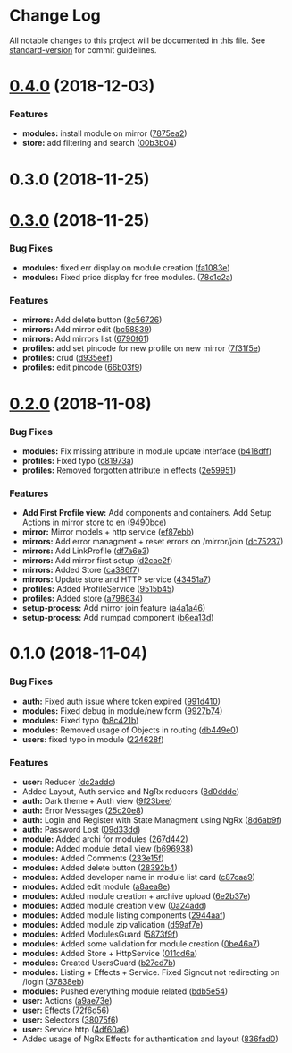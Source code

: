 # Change Log

All notable changes to this project will be documented in this file. See [standard-version](https://github.com/conventional-changelog/standard-version) for commit guidelines.

<a name="0.4.0"></a>
# [0.4.0](https://github.com/UReflect/web/compare/v0.3.0...v0.4.0) (2018-12-03)


### Features

* **modules:** install module on mirror ([7875ea2](https://github.com/UReflect/web/commit/7875ea2))
* **store:** add filtering and search ([00b3b04](https://github.com/UReflect/web/commit/00b3b04))



<a name="0.3.0"></a>
# 0.3.0 (2018-11-25)



<a name="0.3.0"></a>
# [0.3.0](https://github.com/UReflect/web/compare/v0.2.0...v0.3.0) (2018-11-25)


### Bug Fixes

* **modules:** fixed err display on module creation ([fa1083e](https://github.com/UReflect/web/commit/fa1083e))
* **modules:** Fixed price display for free modules. ([78c1c2a](https://github.com/UReflect/web/commit/78c1c2a))


### Features

* **mirrors:** Add delete button ([8c56726](https://github.com/UReflect/web/commit/8c56726))
* **mirrors:** Add mirror edit ([bc58839](https://github.com/UReflect/web/commit/bc58839))
* **mirrors:** Add mirrors list ([6790f61](https://github.com/UReflect/web/commit/6790f61))
* **profiles:** add set pincode for new profile on new mirror ([7f31f5e](https://github.com/UReflect/web/commit/7f31f5e))
* **profiles:** crud ([d935eef](https://github.com/UReflect/web/commit/d935eef))
* **profiles:** edit pincode ([66b03f9](https://github.com/UReflect/web/commit/66b03f9))



<a name="0.2.0"></a>
# [0.2.0](https://github.com/UReflect/web/compare/v0.1.0...v0.2.0) (2018-11-08)


### Bug Fixes

* **modules:** Fix missing attribute in module update interface ([b418dff](https://github.com/UReflect/web/commit/b418dff))
* **profiles:** Fixed typo ([c81973a](https://github.com/UReflect/web/commit/c81973a))
* **profiles:** Removed forgotten attribute in effects ([2e59951](https://github.com/UReflect/web/commit/2e59951))


### Features

* **Add First Profile view:** Add components and containers. Add Setup Actions in mirror store to en ([9490bce](https://github.com/UReflect/web/commit/9490bce))
* **mirror:** Mirror models + http service ([ef87ebb](https://github.com/UReflect/web/commit/ef87ebb))
* **mirrors:** Add error managment + reset errors on /mirror/join ([dc75237](https://github.com/UReflect/web/commit/dc75237))
* **mirrors:** Add LinkProfile ([df7a6e3](https://github.com/UReflect/web/commit/df7a6e3))
* **mirrors:** Add mirror first setup ([d2cae2f](https://github.com/UReflect/web/commit/d2cae2f))
* **mirrors:** Added Store ([ca386f7](https://github.com/UReflect/web/commit/ca386f7))
* **mirrors:** Update store and HTTP service ([43451a7](https://github.com/UReflect/web/commit/43451a7))
* **profiles:** Added ProfileService ([9515b45](https://github.com/UReflect/web/commit/9515b45))
* **profiles:** Added store ([a798634](https://github.com/UReflect/web/commit/a798634))
* **setup-process:** Add mirror join feature ([a4a1a46](https://github.com/UReflect/web/commit/a4a1a46))
* **setup-process:** Add numpad component ([b6ea13d](https://github.com/UReflect/web/commit/b6ea13d))



<a name="0.1.0"></a>
# 0.1.0 (2018-11-04)


### Bug Fixes

* **auth:** Fixed auth issue where token expired ([991d410](https://github.com/UReflect/web/commit/991d410))
* **modules:** Fixed debug in module/new form ([9927b74](https://github.com/UReflect/web/commit/9927b74))
* **modules:** Fixed typo ([b8c421b](https://github.com/UReflect/web/commit/b8c421b))
* **modules:** Removed usage of Objects in routing ([db449e0](https://github.com/UReflect/web/commit/db449e0))
* **users:** fixed typo in module ([224628f](https://github.com/UReflect/web/commit/224628f))


### Features

* **user:** Reducer ([dc2addc](https://github.com/UReflect/web/commit/dc2addc))
* Added Layout, Auth service and NgRx reducers ([8d0ddde](https://github.com/UReflect/web/commit/8d0ddde))
* **auth:** Dark theme + Auth view ([9f23bee](https://github.com/UReflect/web/commit/9f23bee))
* **auth:** Error Messages ([25c20e8](https://github.com/UReflect/web/commit/25c20e8))
* **auth:** Login and Register with State Managment using NgRx ([8d6ab9f](https://github.com/UReflect/web/commit/8d6ab9f))
* **auth:** Password Lost ([09d33dd](https://github.com/UReflect/web/commit/09d33dd))
* **module:** Added archi for modules ([267d442](https://github.com/UReflect/web/commit/267d442))
* **module:** Added module detail view ([b696938](https://github.com/UReflect/web/commit/b696938))
* **modules:** Added Comments ([233e15f](https://github.com/UReflect/web/commit/233e15f))
* **modules:** Added delete button ([28392b4](https://github.com/UReflect/web/commit/28392b4))
* **modules:** Added developer name in module list card ([c87caa9](https://github.com/UReflect/web/commit/c87caa9))
* **modules:** Added edit module ([a8aea8e](https://github.com/UReflect/web/commit/a8aea8e))
* **modules:** Added module creation + archive upload ([6e2b37e](https://github.com/UReflect/web/commit/6e2b37e))
* **modules:** Added module creation view ([0a24add](https://github.com/UReflect/web/commit/0a24add))
* **modules:** Added module listing components ([2944aaf](https://github.com/UReflect/web/commit/2944aaf))
* **modules:** Added module zip validation ([d59af7e](https://github.com/UReflect/web/commit/d59af7e))
* **modules:** Added ModulesGuard ([5873f9f](https://github.com/UReflect/web/commit/5873f9f))
* **modules:** Added some validation for module creation ([0be46a7](https://github.com/UReflect/web/commit/0be46a7))
* **modules:** Added Store + HttpService ([011cd6a](https://github.com/UReflect/web/commit/011cd6a))
* **modules:** Created UsersGuard ([b27cd7b](https://github.com/UReflect/web/commit/b27cd7b))
* **modules:** Listing + Effects + Service. Fixed Signout not redirecting on /login ([37838eb](https://github.com/UReflect/web/commit/37838eb))
* **modules:** Pushed everything module related ([bdb5e54](https://github.com/UReflect/web/commit/bdb5e54))
* **user:** Actions ([a9ae73e](https://github.com/UReflect/web/commit/a9ae73e))
* **user:** Effects ([72f6d56](https://github.com/UReflect/web/commit/72f6d56))
* **user:** Selectors ([38075f6](https://github.com/UReflect/web/commit/38075f6))
* **user:** Service http ([4df60a6](https://github.com/UReflect/web/commit/4df60a6))
* Added usage of NgRx Effects for authentication and layout ([836fad0](https://github.com/UReflect/web/commit/836fad0))
